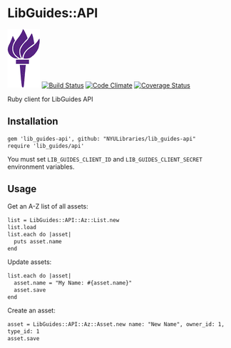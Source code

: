 # LibGuides::API

[![NYU](https://github.com/NYULibraries/nyulibraries-assets/blob/master/lib/assets/images/nyu.png)](https://dev.library.nyu.edu)
[![Build Status](https://travis-ci.org/NYULibraries/lib_guides-api.svg)](https://travis-ci.org/NYULibraries/lib_guides-api)
[![Code Climate](https://codeclimate.com/github/NYULibraries/lib_guides-api/badges/gpa.svg)](https://codeclimate.com/github/NYULibraries/lib_guides-api)
[![Coverage Status](https://coveralls.io/repos/github/NYULibraries/lib_guides-api/badge.svg)](https://coveralls.io/github/NYULibraries/lib_guides-api)

Ruby client for LibGuides API

## Installation

```
gem 'lib_guides-api', github: "NYULibraries/lib_guides-api"
require 'lib_guides/api'
```

You must set `LIB_GUIDES_CLIENT_ID` and `LIB_GUIDES_CLIENT_SECRET` environment variables.

## Usage

Get an A-Z list of all assets:

```
list = LibGuides::API::Az::List.new
list.load
list.each do |asset|
  puts asset.name
end
```

Update assets:

```
list.each do |asset|
  asset.name = "My Name: #{asset.name}"
  asset.save
end
```

Create an asset:

```
asset = LibGuides::API::Az::Asset.new name: "New Name", owner_id: 1, type_id: 1
asset.save
```
